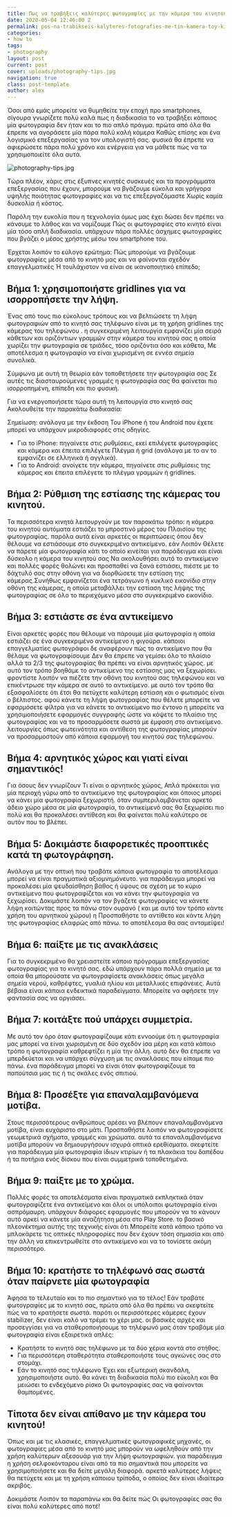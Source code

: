 ```yaml
---
title: Πως να τραβήξεις καλύτερες φωτογραφίες με την κάμερα του κινητού!
date: 2020-05-04 12:46:00 Z
permalink: pos-na-trabikseis-kalyteres-fotografies-me-tin-kamera-toy-kinitou
categories:
- how to
tags:
- photography
layout: post
current: post
cover: uploads/photography-tips.jpg
navigation: true
class: post-template
author: alex
---
```


Όσοι από εμάς μπορείτε να θυμηθείτε την εποχή προ smartphones, σίγουρα  γνωρίζετε πολύ καλά πως η διαδικασία το να τραβήξει κάποιος μία φωτογραφία δεν ήταν και το πιο απλό πράγμα.  πρώτα από όλα θα έπρεπε να αγοράσετε μία πάρα πολύ καλή κάμερα Καθώς επίσης και ένα λογισμικό επεξεργασίας για τον υπολογιστή σας.  φυσικά θα έπρεπε να αφιερώσετε πάρα πολύ χρόνο και ενέργεια για να μάθετε πώς να τα χρησιμοποιείτε όλα αυτά.

![photography-tips.jpg](/uploads/photography-tips.jpg)

Tώρα πλέον,  xάρις στις έξυπνες κινητές συσκευές και τα προγράμματα επεξεργασίας που έχουν,  μπορούμε να βγάζουμε εύκολα και γρήγορα υψηλής ποιότητας φωτογραφίες και να τις επεξεργαζόμαστε Χωρίς καμία δυσκολία ή κόστος.

Παρόλη την ευκολία που η τεχνολογία όμως μας έχει δώσει δεν πρέπει να κάνουμε το λάθος και να νομίζουμε Πώς οι φωτογραφίες στο κινητό είναι μία  τόσο απλή διαδικασία.  υπάρχουν πάρα πολλές άσχημες φωτογραφίες που  βγάζει ο μέσος χρήστης μέσω του smartphone του.

Έρχεται λοιπόν το εύλογο ερώτημα:  Πώς μπορούμε να βγάζουμε φωτογραφίες μέσα από το κινητό μας και να φαίνονται σχεδόν επαγγελματικές Ή τουλάχιστον να είναι σε ικανοποιητικό επίπεδο;

## Βήμα 1:  χρησιμοποιήστε gridlines για να ισορροπήσετε την λήψη.

Ένας από τους πιο εύκολους τρόπους και να βελτιώσετε τη λήψη φωτογραφιών από το κινητό σας τηλέφωνο είναι με τη χρήση gridlines της κάμερας του τηλεφώνου . η συγκεκριμένη λειτουργία εμφανίζει μία σειρά κάθετων και οριζόντιων γραμμών στην κάμερα του κινητού σας η οποία χωρίζει την φωτογραφία σε τριάδες,  τόσο οριζόντια όσο και κάθετα,  Με αποτέλεσμα η φωτογραφία να είναι χωρισμένη σε εννέα σημεία συνολικά.

Σύμφωνα με αυτή τη θεωρία εάν τοποθετήσετε την φωτογραφία σας Σε αυτές τις διασταυρούμενες γραμμές η φωτογραφία σας θα φαίνεται πιο ισορροπημένη,  επίπεδη  και πιο φυσική.

Για να ενεργοποιήσετε τώρα αυτή τη λειτουργία στο κινητό σας Ακολουθείτε την παρακάτω διαδικασία:

Σημείωση:  ανάλογα με την έκδοση Του iPhone ή του Android που έχετε μπορεί να υπάρχουν μικροδιαφορές στις οδηγίες.

* Για το iPhone:  πηγαίνετε στις ρυθμίσεις,  εκεί επιλέγετε φωτογραφίες και κάμερα  και έπειτα επιλέγετε Πλέγμα ή grid (ανάλογα με το αν το εμφανίζει σε ελληνικά ή αγγλικά).
* Για το Android:   ανοίγετε την κάμερα,  πηγαίνετε στις ρυθμίσεις της κάμερας και έπειτα επιλέγετε το πλέγμα γραμμών ή gridlines.

## Βήμα 2: Ρύθμιση της εστίασης της κάμερας του κινητού.

Τα περισσότερα κινητά λειτουργούν με τον παρακάτω τρόπο:  η κάμερα του κινητού αυτόματα εστιάζει το μπροστινό μέρος του Πλαισίου της φωτογραφίας.  παρόλα αυτά είναι αρκετές οι περιπτώσεις όπου δεν θέλουμε να εστιάσουμε στο συγκεκριμένο αντικείμενο.  εάν Λοιπόν Θέλετε να πάρετε μία φωτογραφία κάτι το οποίο κινείται για παράδειγμα και είναι δύσκολο η κάμερα του κινητού σας Να ακολουθήσει αυτό το αντικείμενο και πολλές φορές θολώνει και προσπαθεί να ξανά εστιάσει, πιέστε με το δάχτυλό σας στην οθόνη για να διορθώσετε την εστίαση της κάμερας.Συνήθως εμφανίζεται ένα τετράγωνο ή κυκλικό εικονίδιο στην  οθόνη της κάμερας,  η οποία μεταβάλλει την εστίαση της λήψης της φωτογραφίας σε όλο το περιεχόμενο μέσα στο συγκεκριμένο εικονίδιο.

## Βήμα 3:  εστιάστε σε ένα αντικείμενο


Είναι αρκετές φορές που θέλουμε να πάρουμε μία φωτογραφία η οποία εστιάζει σε ένα συγκεκριμένο αντικείμενο η φιγούρα.  κάποιοι επαγγελματίες φωτογράφοι δε αναφέρουν πώς το αντικείμενο που θα θέλαμε να φωτογραφίσουμε Δεν θα έπρεπε να γεμίσει όλο το πλαίσιο  αλλά τα 2/3 της φωτογραφίας θα πρέπει να είναι αρνητικός χώρος.  με αυτό τον τρόπο βοηθάμε το αντικείμενο της εστίασης μας να ξεχωρίσει.  φροντίστε λοιπόν να πιέζετε την οθόνη του κινητού σας τηλεφώνου και να επικέντρωσε την κάμερα σε αυτό το αντικείμενο.  με αυτό τον τρόπο θα εξασφαλίσετε ότι έτσι θα πετύχετε καλύτερη εστίαση και ο φωτισμός είναι ο βέλτιστος.  αφού  κάνετε τη λήψη φωτογραφίας που θέλετε μπορείτε να εφαρμόσετε φίλτρα για να κάνετε το αντικείμενο πιο έντονο η μπορείτε να χρησιμοποιήσετε εφαρμογές συγγραφής ώστε να κόψετε το πλαίσιο της φωτογραφίας και να το προσαρμόσετε σωστά με έμφαση στο αντικείμενο.  λειτουργίες όπως φωτεινότητα  και αντίθεση της φωτογραφίας μπορούν να προσαρμοστούν από κάποια εφαρμογή του κινητού σας τηλεφώνου.

## Βήμα 4:   αρνητικός χώρος και γιατί είναι σημαντικός!

Για όσους δεν γνωρίζουν Τι είναι ο αρνητικός χώρος,  Απλά πρόκειται για μία περιοχή γύρω από το αντικείμενο της φωτογραφίας και όποιος μπορεί να κάνει μία φωτογραφία ξεχωριστή.  όταν συμπεριλαμβάνεται αρκετό άδειο χώρο μέσα σε μία φωτογραφία,  το αντικείμενό σας θα ξεχωρίσει πιο πολύ και θα προκαλέσει  αντίθεση και θα φαίνεται πολύ καλύτερο σε αυτόν που το βλέπει.

## Bήμα 5:  Δοκιμάστε διαφορετικές προοπτικές κατά τη φωτογράφηση.

Ανάλογα με την οπτική που τραβάτε κάποια φωτογραφία  το αποτέλεσμα μπορεί να είναι πραγματικά αξιομνημόνευτο.  για παράδειγμα μπορεί να προκαλέσει μία ψευδαίσθηση βάθος ή ύψους σε σχέση με το κύριο αντικείμενο που φωτογραφίζεται και να κάνει την φωτογραφία να ξεχωρίσει.  Δοκιμάστε λοιπόν να τον βγάζετε φωτογραφίες να κάνετε λήψη  κοιτώντας προς τα πάνω στον ουρανό ( και με αυτό τον τρόπο κάντε χρήση του αρνητικού χώρου)   η Προσπαθήστε το αντίθετο και κάντε λήψη της φωτογραφίας ελαφρώς από πάνω.  το αποτέλεσμα θα σας ανταμείψει! 

## Βήμα 6:  παίξτε με τις ανακλάσεις

Για το συγκεκριμένο θα χρειαστείτε κάποιο πρόγραμμα επεξεργασίας φωτογραφίας για το κινητό σας.  εδώ υπάρχουν πάρα πολλά σημεία με τα οποία θα μπορούσατε να φωτογραφίσετε ανακλάσεις όπως μεγάλα σημεία νερού, καθρέφτες,  γυαλιά ηλίου και μεταλλικές επιφάνειες.  Αυτά βέβαια είναι κάποια ενδεικτικά παραδείγματα.  Μπορείτε να αφήσετε την φαντασία σας να οργιάσει.
 
## Βήμα 7:   κοιτάξτε πού υπάρχει συμμετρία.

Με αυτό τον όρο όταν φωτογραφίζουμε κάτι εννοούμε ότι η φωτογραφία μας μπορεί να είναι χωρισμένη σε δύο σχεδόν ίσα μέρη και κατά κάποιο τρόπο η φωτογραφία καθρεφτίζει η μία την άλλη.  αυτό δεν θα έπρεπε να μπερδεύεται και να υπάρχει σύγχυση με τις ανακλάσεις που είπαμε πιο πάνω.  ένα παράδειγμα μπορεί να είναι όταν φωτογραφίζουμε τα παπούτσια μας τις ή τις σκάλες ενός σπιτιού.

## Βήμα 8:  Προσέξτε για επαναλαμβανόμενα μοτίβα.

Στους περισσότερους ανθρώπους αρέσει να βλέπουν επαναλαμβανόμενα μοτίβα, είναι ευχάριστο στο μάτι.  Προσπαθήστε λοιπόν να φωτογραφίσετε γεωμετρικά σχήματα, γραμμές  και χρώματα.  αυτά τα επαναλαμβανόμενα μοτίβα μπορούν να δημιουργήσουν ισχυρά οπτικά ερεθίσματα.  σκεφτείτε για παράδειγμα μία φωτογραφία ίδιων κτιρίων ή  τα πλακάκια του δαπέδου ή  τα ποτήρια ενός δίσκου που είναι συμμετρικά τοποθετημένα.

## Βήμα 9:  παίξτε με το χρώμα.

Πολλές φορές τα αποτελέσματα είναι πραγματικά εκπληκτικά όταν φωτογραφίζετε ένα αντικείμενο και όλοι οι υπόλοιποι φωτογραφία είναι ασπρόμαυρη.  υπάρχουν διάφορες εφαρμογές που μπορούν να το κάνουν αυτό αρκεί να κάνετε μία αναζήτηση μέσα στο Play Store.  το βασικό πλεονέκτημα αυτής της τεχνικής είναι ότι Μπορείτε κατά κάποιο τρόπο να μπλοκάρετε τις οπτικές πληροφορίες που δεν έχουν τόση σημασία και από την άλλη να επικεντρωθείτε στο αντικείμενο και να το τονίσετε ακόμη περισσότερο.

## Βήμα 10:    κρατήστε το τηλέφωνό σας σωστά όταν παίρνετε μία φωτογραφία

Άφησα το τελευταίο και το πιο σημαντικό για το τέλος!  Εάν τραβάτε φωτογραφίες με το κινητό σας,  πρώτα από όλα θα πρέπει να σκεφτείτε πώς να το κρατήσετε σωστά.  παρότι οι περισσότερες κάμερες έχουν stabilizer,  δεν είναι καλό να τρέμει το χέρι μας.  οι βασικές αρχές και προσεγγίσει για να σταθεροποιήσουμε το τηλέφωνό μας όταν τραβάμε μία φωτογραφία είναι εξαιρετικά απλές:

* Κρατήστε το κινητό σας τηλέφωνο με τα δύο χέρια κοντά στο στήθος.
* Για περισσότερη σταθερότητα σταθεροποιήστε τους αγκώνες σας στο στομάχι.
* Εάν το κινητό σας τηλέφωνο Έχει και  εξωτερική σκανδάλη,  χρησιμοποιήστε αυτό.  θα κάνει τη διαδικασία πολύ πιο εύκολη και θα μειώσει το ενδεχόμενο ρίσκο Οι φωτογραφίες σας  να φαίνονται θαμπομένες. 

## Τίποτα δεν είναι απίθανο με την κάμερα του κινητού!

Όπως και με τις κλασικές,  επαγγελματικές φωτογραφικές μηχανές,  οι φωτογραφίες μέσα από το κινητό μας μπορούν να ωφεληθούν από την χρήση καλύτερων αξεσουάρ για  την λήψη φωτογραφιών.  για παράδειγμα η χρήση σελφοκόνταρου είναι από τα πιο σημαντικά  που μπορείτε να χρησιμοποιήσετε και θα δείτε μεγάλη διαφορά.  αρκετά καλύτερες λήψεις θα πετύχετε και με τη χρήση κάποιου τρίποδα, ο οποίος δεν είναι ιδιαίτερα ακριβός.

 Δοκιμάστε Λοιπόν τα παραπάνω και θα δείτε πώς Οι φωτογραφίες σας θα είναι πολύ καλύτερες από ποτέ!

